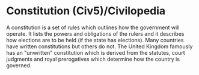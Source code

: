 # Constitution (Civ5)/Civilopedia

A constitution is a set of rules which outlines how the government will operate. It lists the powers and obligations of the rulers and it describes how elections are to be held (if the state has elections). Many countries have written constitutions but others do not. The United Kingdom famously has an "unwritten" constitution which is derived from the statutes, court judgments and royal prerogatives which determine how the country is governed.
